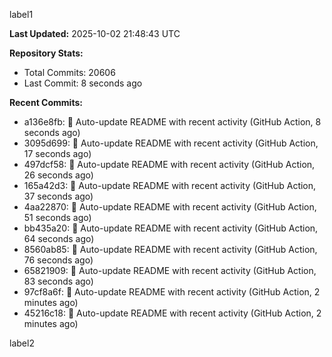 
label1 
<!-- ACTIVITY_START -->
**Last Updated:** 2025-10-02 21:48:43 UTC

**Repository Stats:**
- Total Commits: 20606
- Last Commit: 8 seconds ago

**Recent Commits:**
- a136e8fb: 🤖 Auto-update README with recent activity (GitHub Action, 8 seconds ago)
- 3095d699: 🤖 Auto-update README with recent activity (GitHub Action, 17 seconds ago)
- 497dcf58: 🤖 Auto-update README with recent activity (GitHub Action, 26 seconds ago)
- 165a42d3: 🤖 Auto-update README with recent activity (GitHub Action, 37 seconds ago)
- 4aa22870: 🤖 Auto-update README with recent activity (GitHub Action, 51 seconds ago)
- bb435a20: 🤖 Auto-update README with recent activity (GitHub Action, 64 seconds ago)
- 8560ab85: 🤖 Auto-update README with recent activity (GitHub Action, 76 seconds ago)
- 65821909: 🤖 Auto-update README with recent activity (GitHub Action, 83 seconds ago)
- 97cf8a6f: 🤖 Auto-update README with recent activity (GitHub Action, 2 minutes ago)
- 45216c18: 🤖 Auto-update README with recent activity (GitHub Action, 2 minutes ago)
<!-- ACTIVITY_END -->

label2
